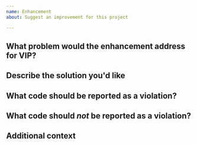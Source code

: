 ```yaml
---
name: Enhancement
about: Suggest an improvement for this project

---
```


<!-- Before requesting this, consider if this really is VIP-specific, or whether the improvement would benefit everyone, via the WordPress Coding Standards: https://github.com/WordPress-Coding-Standards/WordPress-Coding-Standards/issues/new -->

## What problem would the enhancement address for VIP?
<!-- A clear and concise description of what the problem is. Ex. I'm always frustrated when [...] -->

## Describe the solution you'd like

<!--
A clear and concise description of what you want to happen.
-->

## What code should be reported as a violation?

## What code should *not* be reported as a violation?

## Additional context
<!-- Add any other context or screenshots about the feature request here. -->
